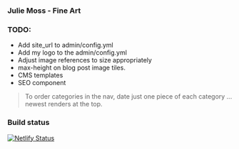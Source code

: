 ### Julie Moss - Fine Art

### TODO:

- Add site_url to admin/config.yml
- Add my logo to the admin/config.yml
- Adjust image references to size appropriately
- max-height on blog post image tiles.
- CMS templates
- SEO component

> To order categories in the nav, date just one piece of each category ... newest renders at the top.

### Build status

[![Netlify Status](https://api.netlify.com/api/v1/badges/1aecdb2d-19fd-4f1d-9bf1-0f4f01c5015f/deploy-status)](https://app.netlify.com/sites/tender-babbage-64e081/deploys)
